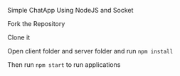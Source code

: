 Simple ChatApp Using NodeJS and Socket

Fork the Repository

Clone it

Open client folder and server folder and run  `npm install`

Then run `npm start` to run applications
